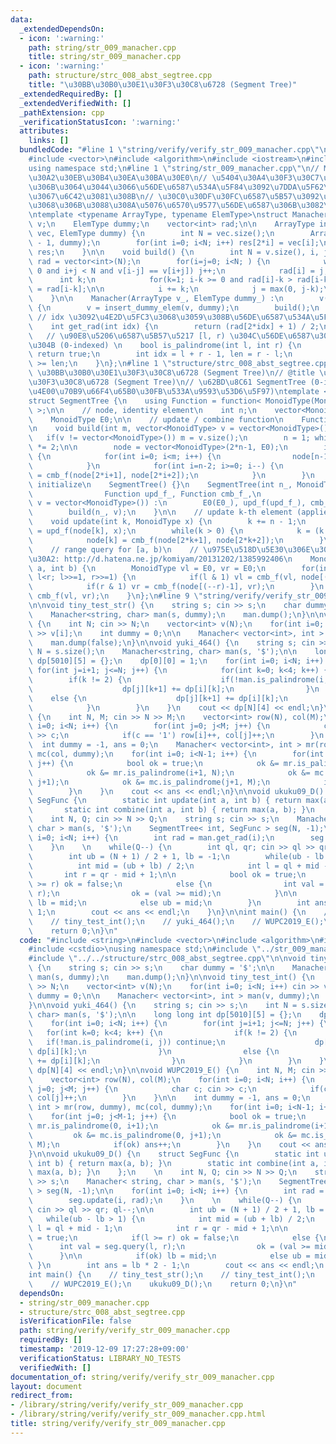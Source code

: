 ```yaml
---
data:
  _extendedDependsOn:
  - icon: ':warning:'
    path: string/str_009_manacher.cpp
    title: string/str_009_manacher.cpp
  - icon: ':warning:'
    path: structure/strc_008_abst_segtree.cpp
    title: "\u30BB\u30B0\u30E1\u30F3\u30C8\u6728 (Segment Tree)"
  _extendedRequiredBy: []
  _extendedVerifiedWith: []
  _pathExtension: cpp
  _verificationStatusIcon: ':warning:'
  attributes:
    links: []
  bundledCode: "#line 1 \"string/verify/verify_str_009_manacher.cpp\"\n#include <string>\n\
    #include <vector>\n#include <algorithm>\n#include <iostream>\n#include <cstdio>\n\
    using namespace std;\n#line 1 \"string/str_009_manacher.cpp\"\n// Manacher \u306E\
    \u30A2\u30EB\u30B4\u30EA\u30BA\u30E0\n// \u5404\u30A4\u30F3\u30C7\u30C3\u30AF\u30B9\
    \u306B\u3064\u3044\u3066\u56DE\u6587\u534A\u5F84\u3092\u7DDA\u5F62\u6642\u9593\
    \u3067\u6C42\u3081\u308B\n// \u30C0\u30DF\u30FC\u6587\u5B57\u3092\u631F\u3080\u3053\
    \u3068\u306B\u3088\u308A\u5076\u6570\u9577\u56DE\u6587\u306B\u3082\u5BFE\u5FDC\
    \ntemplate <typename ArrayType, typename ElemType>\nstruct Manacher {\n    ArrayType\
    \ v;\n    ElemType dummy;\n    vector<int> rad;\n\n    ArrayType insert_dummy_elem(ArrayType\
    \ vec, ElemType dummy) {\n        int N = vec.size();\n        ArrayType res(2*N\
    \ - 1, dummy);\n        for(int i=0; i<N; i++) res[2*i] = vec[i];\n        return\
    \ res;\n    }\n\n    void build() {\n        int N = v.size(), i, j;\n       \
    \ rad = vector<int>(N);\n        for(i=j=0; i<N; ) {\n            while(i-j >=\
    \ 0 and i+j < N and v[i-j] == v[i+j]) j++;\n            rad[i] = j;\n\n      \
    \      int k;\n            for(k=1; i-k >= 0 and rad[i]-k > rad[i-k]; k++) rad[i+k]\
    \ = rad[i-k];\n\n            i += k;\n            j = max(0, j-k);\n        }\n\
    \    }\n\n    Manacher(ArrayType v_, ElemType dummy_) :\n        v(v_), dummy(dummy_)\
    \ {\n        v = insert_dummy_elem(v, dummy);\n        build();\n    }\n\n   \
    \ // idx \u3092\u4E2D\u5FC3\u3068\u3059\u308B\u56DE\u6587\u534A\u5F84 (0-indexed)\n\
    \    int get_rad(int idx) {\n        return (rad[2*idx] + 1) / 2;\n    }\n\n \
    \   // \u90E8\u5206\u6587\u5B57\u5217 [l, r) \u304C\u56DE\u6587\u304B\u3069\u3046\
    \u304B (0-indexed) \n    bool is_palindrome(int l, int r) {\n        if(l == r)\
    \ return true;\n        int idx = l + r - 1, len = r - l;\n        return rad[idx]\
    \ >= len;\n    }\n};\n#line 1 \"structure/strc_008_abst_segtree.cpp\"\n// @category\
    \ \u30BB\u30B0\u30E1\u30F3\u30C8\u6728 (Segment Tree)\n// @title \u30BB\u30B0\u30E1\
    \u30F3\u30C8\u6728 (Segment Tree)\n// \u62BD\u8C61 SegmentTree (0-indexed\u30FB\
    \u4E00\u70B9\u66F4\u65B0\u30FB\u533A\u9593\u53D6\u5F97)\ntemplate <typename MonoidType>\n\
    struct SegmentTree {\n    using Function = function< MonoidType(MonoidType, MonoidType)\
    \ >;\n\n    // node, identity element\n    int n;\n    vector<MonoidType> node;\n\
    \    MonoidType E0;\n\n    // update / combine function\n    Function upd_f, cmb_f;\n\
    \n    void build(int m, vector<MonoidType> v = vector<MonoidType>()) {\n     \
    \   if(v != vector<MonoidType>()) m = v.size();\n        n = 1; while(n < m) n\
    \ *= 2;\n\n        node = vector<MonoidType>(2*n-1, E0);\n        if(v != vector<MonoidType>())\
    \ {\n            for(int i=0; i<m; i++) {\n                node[n-1+i] = v[i];\n\
    \            }\n            for(int i=n-2; i>=0; i--) {\n                node[i]\
    \ = cmb_f(node[2*i+1], node[2*i+2]);\n            }\n        }\n    }\n\n    //\
    \ initialize\n    SegmentTree() {}\n    SegmentTree(int n_, MonoidType E0_,\n\
    \                Function upd_f_, Function cmb_f_,\n                vector<MonoidType>\
    \ v = vector<MonoidType>()) :\n        E0(E0_), upd_f(upd_f_), cmb_f(cmb_f_) {\n\
    \        build(n_, v);\n    }\n\n    // update k-th element (applied value: x)\n\
    \    void update(int k, MonoidType x) {\n        k += n - 1;\n        node[k]\
    \ = upd_f(node[k], x);\n        while(k > 0) {\n            k = (k - 1) / 2;\n\
    \            node[k] = cmb_f(node[2*k+1], node[2*k+2]);\n        }\n    }\n\n\
    \    // range query for [a, b)\n    // \u975E\u518D\u5E30\u306E\u30A2\u30A4\u30C7\
    \u30A2: http://d.hatena.ne.jp/komiyam/20131202/1385992406\n    MonoidType query(int\
    \ a, int b) {\n        MonoidType vl = E0, vr = E0;\n        for(int l=a+n, r=b+n;\
    \ l<r; l>>=1, r>>=1) {\n            if(l & 1) vl = cmb_f(vl, node[(l++)-1]);\n\
    \            if(r & 1) vr = cmb_f(node[(--r)-1], vr);\n        }\n        return\
    \ cmb_f(vl, vr);\n    }\n};\n#line 9 \"string/verify/verify_str_009_manacher.cpp\"\
    \n\nvoid tiny_test_str() {\n    string s; cin >> s;\n    char dummy = '$';\n\n\
    \    Manacher<string, char> man(s, dummy);\n    man.dump();\n}\n\nvoid tiny_test_int()\
    \ {\n    int N; cin >> N;\n    vector<int> v(N);\n    for(int i=0; i<N; i++) cin\
    \ >> v[i];\n    int dummy = 0;\n\n    Manacher< vector<int>, int > man(v, dummy);\n\
    \    man.dump(false);\n}\n\nvoid yuki_464() {\n    string s; cin >> s;\n    int\
    \ N = s.size();\n    Manacher<string, char> man(s, '$');\n\n    long long int\
    \ dp[5010][5] = {};\n    dp[0][0] = 1;\n    for(int i=0; i<N; i++) {\n       \
    \ for(int j=i+1; j<=N; j++) {\n            for(int k=0; k<4; k++) {\n        \
    \        if(k != 2) {\n                    if(!man.is_palindrome(i, j)) continue;\n\
    \                    dp[j][k+1] += dp[i][k];\n                }\n            \
    \    else {\n                    dp[j][k+1] += dp[i][k];\n                }\n\
    \            }\n        }\n    }\n    cout << dp[N][4] << endl;\n}\n\nvoid WUPC2019_E()\
    \ {\n    int N, M; cin >> N >> M;\n    vector<int> row(N), col(M);\n    for(int\
    \ i=0; i<N; i++) {\n        for(int j=0; j<M; j++) {\n            char c; cin\
    \ >> c;\n            if(c == '1') row[i]++, col[j]++;\n        }\n    }\n\n  \
    \  int dummy = -1, ans = 0;\n    Manacher< vector<int>, int > mr(row, dummy),\
    \ mc(col, dummy);\n    for(int i=0; i<N-1; i++) {\n        for(int j=0; j<M-1;\
    \ j++) {\n            bool ok = true;\n            ok &= mr.is_palindrome(0, i+1);\n\
    \            ok &= mr.is_palindrome(i+1, N);\n            ok &= mc.is_palindrome(0,\
    \ j+1);\n            ok &= mc.is_palindrome(j+1, M);\n            if(ok) ans++;\n\
    \        }\n    }\n    cout << ans << endl;\n}\n\nvoid ukuku09_D() {\n    struct\
    \ SegFunc {\n        static int update(int a, int b) { return max(a, b); }\n \
    \       static int combine(int a, int b) { return max(a, b); }\n    };\n    \n\
    \    int N, Q; cin >> N >> Q;\n    string s; cin >> s;\n    Manacher< string,\
    \ char > man(s, '$');\n    SegmentTree< int, SegFunc > seg(N, -1);\n\n    for(int\
    \ i=0; i<N; i++) {\n        int rad = man.get_rad(i);\n        seg.update(i, rad);\n\
    \    }\n    \n    while(Q--) {\n        int ql, qr; cin >> ql >> qr; ql--;\n\n\
    \        int ub = (N + 1) / 2 + 1, lb = -1;\n        while(ub - lb > 1) {\n  \
    \          int mid = (ub + lb) / 2;\n            int l = ql + mid - 1;\n     \
    \       int r = qr - mid + 1;\n\n            bool ok = true;\n            if(l\
    \ >= r) ok = false;\n            else {\n                int val = seg.query(l,\
    \ r);\n                ok = (val >= mid);\n            }\n\n            if(ok)\
    \ lb = mid;\n            else ub = mid;\n        }\n        int ans = lb * 2 -\
    \ 1;\n        cout << ans << endl;\n    }\n}\n\nint main() {\n    // tiny_test_str();\n\
    \    // tiny_test_int();\n    // yuki_464();\n    // WUPC2019_E();\n    ukuku09_D();\n\
    \    return 0;\n}\n"
  code: "#include <string>\n#include <vector>\n#include <algorithm>\n#include <iostream>\n\
    #include <cstdio>\nusing namespace std;\n#include \"../str_009_manacher.cpp\"\n\
    #include \"../../structure/strc_008_abst_segtree.cpp\"\n\nvoid tiny_test_str()\
    \ {\n    string s; cin >> s;\n    char dummy = '$';\n\n    Manacher<string, char>\
    \ man(s, dummy);\n    man.dump();\n}\n\nvoid tiny_test_int() {\n    int N; cin\
    \ >> N;\n    vector<int> v(N);\n    for(int i=0; i<N; i++) cin >> v[i];\n    int\
    \ dummy = 0;\n\n    Manacher< vector<int>, int > man(v, dummy);\n    man.dump(false);\n\
    }\n\nvoid yuki_464() {\n    string s; cin >> s;\n    int N = s.size();\n    Manacher<string,\
    \ char> man(s, '$');\n\n    long long int dp[5010][5] = {};\n    dp[0][0] = 1;\n\
    \    for(int i=0; i<N; i++) {\n        for(int j=i+1; j<=N; j++) {\n         \
    \   for(int k=0; k<4; k++) {\n                if(k != 2) {\n                 \
    \   if(!man.is_palindrome(i, j)) continue;\n                    dp[j][k+1] +=\
    \ dp[i][k];\n                }\n                else {\n                    dp[j][k+1]\
    \ += dp[i][k];\n                }\n            }\n        }\n    }\n    cout <<\
    \ dp[N][4] << endl;\n}\n\nvoid WUPC2019_E() {\n    int N, M; cin >> N >> M;\n\
    \    vector<int> row(N), col(M);\n    for(int i=0; i<N; i++) {\n        for(int\
    \ j=0; j<M; j++) {\n            char c; cin >> c;\n            if(c == '1') row[i]++,\
    \ col[j]++;\n        }\n    }\n\n    int dummy = -1, ans = 0;\n    Manacher< vector<int>,\
    \ int > mr(row, dummy), mc(col, dummy);\n    for(int i=0; i<N-1; i++) {\n    \
    \    for(int j=0; j<M-1; j++) {\n            bool ok = true;\n            ok &=\
    \ mr.is_palindrome(0, i+1);\n            ok &= mr.is_palindrome(i+1, N);\n   \
    \         ok &= mc.is_palindrome(0, j+1);\n            ok &= mc.is_palindrome(j+1,\
    \ M);\n            if(ok) ans++;\n        }\n    }\n    cout << ans << endl;\n\
    }\n\nvoid ukuku09_D() {\n    struct SegFunc {\n        static int update(int a,\
    \ int b) { return max(a, b); }\n        static int combine(int a, int b) { return\
    \ max(a, b); }\n    };\n    \n    int N, Q; cin >> N >> Q;\n    string s; cin\
    \ >> s;\n    Manacher< string, char > man(s, '$');\n    SegmentTree< int, SegFunc\
    \ > seg(N, -1);\n\n    for(int i=0; i<N; i++) {\n        int rad = man.get_rad(i);\n\
    \        seg.update(i, rad);\n    }\n    \n    while(Q--) {\n        int ql, qr;\
    \ cin >> ql >> qr; ql--;\n\n        int ub = (N + 1) / 2 + 1, lb = -1;\n     \
    \   while(ub - lb > 1) {\n            int mid = (ub + lb) / 2;\n            int\
    \ l = ql + mid - 1;\n            int r = qr - mid + 1;\n\n            bool ok\
    \ = true;\n            if(l >= r) ok = false;\n            else {\n          \
    \      int val = seg.query(l, r);\n                ok = (val >= mid);\n      \
    \      }\n\n            if(ok) lb = mid;\n            else ub = mid;\n       \
    \ }\n        int ans = lb * 2 - 1;\n        cout << ans << endl;\n    }\n}\n\n\
    int main() {\n    // tiny_test_str();\n    // tiny_test_int();\n    // yuki_464();\n\
    \    // WUPC2019_E();\n    ukuku09_D();\n    return 0;\n}\n"
  dependsOn:
  - string/str_009_manacher.cpp
  - structure/strc_008_abst_segtree.cpp
  isVerificationFile: false
  path: string/verify/verify_str_009_manacher.cpp
  requiredBy: []
  timestamp: '2019-12-09 17:27:28+09:00'
  verificationStatus: LIBRARY_NO_TESTS
  verifiedWith: []
documentation_of: string/verify/verify_str_009_manacher.cpp
layout: document
redirect_from:
- /library/string/verify/verify_str_009_manacher.cpp
- /library/string/verify/verify_str_009_manacher.cpp.html
title: string/verify/verify_str_009_manacher.cpp
---
```

